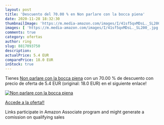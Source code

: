 ```yaml
---
layout: post
title: 'Descuento del 70.00 % en Non parlare con la bocca piena'
date: 2020-11-28 18:32:30
thumbnailImage: 'https://m.media-amazon.com/images/I/41sf5qxMDsL._SL200_.jpg'
images: [ 'https://m.media-amazon.com/images/I/41sf5qxMDsL._SL200_.jpg' ]
comments: true
category: ofertas
author: ring
slug: 8817093750
description:
actualPrice: 5.4 EUR
comparePrice: 18.0 EUR
inStock: true
---
```


Tienes [Non parlare con la bocca piena](https://www.amazon.it/dp/8817093750/?tag=tolees00-21) con un 70.00 % de descuento con precio de oferta de 5.4 EUR (original: 18.0 EUR) en el siguiente enlace!

[![Non parlare con la bocca piena](https://m.media-amazon.com/images/I/41sf5qxMDsL._SL200_.jpg)](https://www.amazon.it/dp/8817093750/?tag=tolees00-21)

[Accede a la oferta!!](https://www.amazon.it/dp/8817093750/?tag=tolees00-21)

Links participate in Amazon Associate program and might generate a comission on qualifying sales


